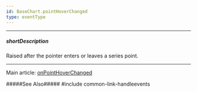 ```yaml
---
id: BaseChart.pointHoverChanged
type: eventType
---
```

---
##### shortDescription
Raised after the pointer enters or leaves a series point.

---
Main article: [onPointHoverChanged](/api-reference/10%20UI%20Components/BaseChart/1%20Configuration/onPointHoverChanged.md '{basewidgetpath}/Configuration/#onPointHoverChanged')

#####See Also#####
#include common-link-handleevents